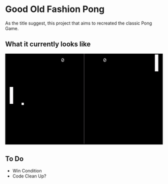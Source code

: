 # Good Old Fashion Pong
As the title suggest, this project that aims to recreated the classic Pong Game.

## What it currently looks like
![GIF](./demo/demo.gif)

## To Do
- Win Condition 
- Code Clean Up?  

